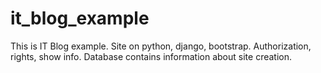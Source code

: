 # it_blog_example
This is IT Blog example. Site on python, django, bootstrap. Authorization, rights, show info. Database contains information about site creation.
